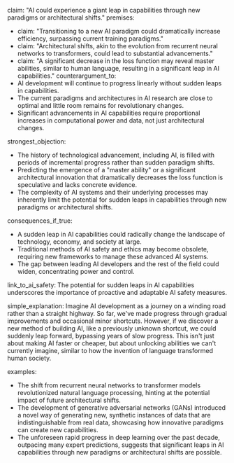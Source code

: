claim: "AI could experience a giant leap in capabilities through new paradigms or architectural shifts."
premises:
  - claim: "Transitioning to a new AI paradigm could dramatically increase efficiency, surpassing current training paradigms."
  - claim: "Architectural shifts, akin to the evolution from recurrent neural networks to transformers, could lead to substantial advancements."
  - claim: "A significant decrease in the loss function may reveal master abilities, similar to human language, resulting in a significant leap in AI capabilities."
counterargument_to:
  - AI development will continue to progress linearly without sudden leaps in capabilities.
  - The current paradigms and architectures in AI research are close to optimal and little room remains for revolutionary changes.
  - Significant advancements in AI capabilities require proportional increases in computational power and data, not just architectural changes.

strongest_objection:
  - The history of technological advancement, including AI, is filled with periods of incremental progress rather than sudden paradigm shifts.
  - Predicting the emergence of a "master ability" or a significant architectural innovation that dramatically decreases the loss function is speculative and lacks concrete evidence.
  - The complexity of AI systems and their underlying processes may inherently limit the potential for sudden leaps in capabilities through new paradigms or architectural shifts.

consequences_if_true:
  - A sudden leap in AI capabilities could radically change the landscape of technology, economy, and society at large.
  - Traditional methods of AI safety and ethics may become obsolete, requiring new frameworks to manage these advanced AI systems.
  - The gap between leading AI developers and the rest of the field could widen, concentrating power and control.

link_to_ai_safety: The potential for sudden leaps in AI capabilities underscores the importance of proactive and adaptable AI safety measures.

simple_explanation: Imagine AI development as a journey on a winding road rather than a straight highway. So far, we've made progress through gradual improvements and occasional minor shortcuts. However, if we discover a new method of building AI, like a previously unknown shortcut, we could suddenly leap forward, bypassing years of slow progress. This isn't just about making AI faster or cheaper, but about unlocking abilities we can't currently imagine, similar to how the invention of language transformed human society.

examples:
  - The shift from recurrent neural networks to transformer models revolutionized natural language processing, hinting at the potential impact of future architectural shifts.
  - The development of generative adversarial networks (GANs) introduced a novel way of generating new, synthetic instances of data that are indistinguishable from real data, showcasing how innovative paradigms can create new capabilities.
  - The unforeseen rapid progress in deep learning over the past decade, outpacing many expert predictions, suggests that significant leaps in AI capabilities through new paradigms or architectural shifts are possible.